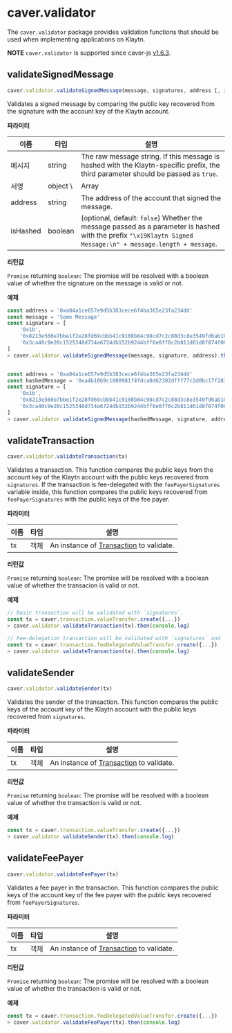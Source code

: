 # caver.validator

The `caver.validator` package provides validation functions that should be used when implementing applications on Klaytn.

**NOTE** `caver.validator` is supported since caver-js [v1.6.3](https://www.npmjs.com/package/caver-js/v/1.6.3).

## validateSignedMessage <a href="#validatesignedmessage" id="validatesignedmessage"></a>

```javascript
caver.validator.validateSignedMessage(message, signatures, address [, isHashed])
```

Validates a signed message by comparing the public key recovered from the signature with the account key of the Klaytn account.

**파라미터**

| 이름       | 타입        | 설명                                                                                                                                                                                                                                                                      |
| -------- | --------- | ----------------------------------------------------------------------------------------------------------------------------------------------------------------------------------------------------------------------------------------------------------------------- |
| 메시지      | string    | The raw message string. If this message is hashed with the Klaytn-specific prefix, the third parameter should be passed as `true`.                                                                                                                                      |
| 서명       | object \ | Array | An object in the format of `{ v, r, s }`, an instance of `SignatureData`, or an array of `SignatureData`. '\[ v, r, s ]' or '\[\[ v, r, s ]]' array can also be passed as a parameter, and in this case, it is internally converted to `SignatureData` type. |
| address  | string    | The address of the account that signed the message.                                                                                                                                                                                                                     |
| isHashed | boolean   | (optional, default: `false`) Whether the message passed as a parameter is hashed with the prefix `"\x19Klaytn Signed Message:\n" + message.length + message`.                                                                                                         |

**리턴값**

`Promise` returning `boolean`: The promise will be resolved with a boolean value of whether the signature on the message is valid or not.

**예제**

```javascript
const address = '0xa84a1ce657e9d5b383cece6f4ba365e23fa234dd'
const message = 'Some Message'
const signature = [
    '0x1b',
    '0x8213e560e7bbe1f2e28fd69cbbb41c9108b84c98cd7c2c88d3c8e3549fd6ab10',
    '0x3ca40c9e20c1525348d734a6724db152b9244bff6e0ff0c2b811d61d8f874f00',
]
> caver.validator.validateSignedMessage(message, signature, address).then(console.log)


const address = '0xa84a1ce657e9d5b383cece6f4ba365e23fa234dd'
const hashedMessage = '0xa4b1069c1000981f4fdca0d62302dfff77c2d0bc17f283d961e2dc5961105b18'
const signature = [
    '0x1b',
    '0x8213e560e7bbe1f2e28fd69cbbb41c9108b84c98cd7c2c88d3c8e3549fd6ab10',
    '0x3ca40c9e20c1525348d734a6724db152b9244bff6e0ff0c2b811d61d8f874f00',
]
> caver.validator.validateSignedMessage(hashedMessage, signature, address, true).then(console.log)
```

## validateTransaction <a href="#validatetransaction" id="validatetransaction"></a>

```javascript
caver.validator.validateTransaction(tx)
```

Validates a transaction. This function compares the public keys from the account key of the Klaytn account with the public keys recovered from `signatures`. If the transaction is fee-delegated with the `feePayerSignatures` variable inside, this function compares the public keys recovered from `feePayerSignatures` with the public keys of the fee payer.

**파라미터**

| 이름 | 타입 | 설명                                                                  |
| -- | -- | ------------------------------------------------------------------- |
| tx | 객체 | An instance of [Transaction](caver.transaction/#class) to validate. |

**리턴값**

`Promise` returning `boolean`: The promise will be resolved with a boolean value of whether the transacion is valid or not.

**예제**

```javascript
// Basic transaction will be validated with `signatures`.
const tx = caver.transaction.valueTransfer.create({...})
> caver.validator.validateTransaction(tx).then(console.log)

// Fee-delegation transaction will be validated with `signatures` and `feePayerSignatures`.
const tx = caver.transaction.feeDelegatedValueTransfer.create({...})
> caver.validator.validateTransaction(tx).then(console.log)
```

## validateSender <a href="#validatesender" id="validatesender"></a>

```javascript
caver.validator.validateSender(tx)
```

Validates the sender of the transaction. This function compares the public keys of the account key of the Klaytn account with the public keys recovered from `signatures`.

**파라미터**

| 이름 | 타입 | 설명                                                                  |
| -- | -- | ------------------------------------------------------------------- |
| tx | 객체 | An instance of [Transaction](caver.transaction/#class) to validate. |

**리턴값**

`Promise` returning `boolean`: The promise will be resolved with a boolean value of whether the transaction is valid or not.

**예제**

```javascript
const tx = caver.transaction.valueTransfer.create({...})
> caver.validator.validateSender(tx).then(console.log)
```

## validateFeePayer <a href="#validatefeepayer" id="validatefeepayer"></a>

```javascript
caver.validator.validateFeePayer(tx)
```

Validates a fee payer in the transaction. This function compares the public keys of the account key of the fee payer with the public keys recovered from `feePayerSignatures`.

**파라미터**

| 이름 | 타입 | 설명                                                                  |
| -- | -- | ------------------------------------------------------------------- |
| tx | 객체 | An instance of [Transaction](caver.transaction/#class) to validate. |

**리턴값**

`Promise` returning `boolean`: The promise will be resolved with a boolean value of whether the transaction is valid or not.

**예제**

```javascript
const tx = caver.transaction.feeDelegatedValueTransfer.create({...})
> caver.validator.validateFeePayer(tx).then(console.log)
```
